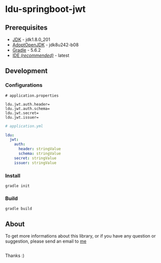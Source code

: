 # ldu-springboot-jwt

## Prerequisites

* [JDK](https://www.oracle.com/technetwork/java/javase/downloads/index.html) - jdk1.8.0_201
* [AdoptOpenJDK](https://adoptopenjdk.net/index.html) - jdk8u242-b08
* [Gradle](https://gradle.org/releases/) - 5.6.2
* [IDE *(recommended)*](https://spring.io/tools) - latest

## Development

### Configurations

```properties
# application.properties

ldu.jwt.auth.header=
ldu.jwt.auth.schema=
ldu.jwt.secret=
ldu.jwt.issuer=
```

```yaml
# application.yml

ldu:
  jwt:
    auth:
      header: stringValue
      schema: stringValue
    secret: stringValue
    issuer: stringValue
```

### Install

```Gradle
gradle init
```

### Build

```Gradle
gradle build
```

## About

To get more informations about this library, or if you have any question or suggestion, please send an email to [me](mailto:lildworks@gmail.com)

## 

Thanks :)
